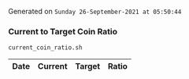 Generated on `Sunday 26-September-2021 at 05:50:44`

### Current to Target Coin Ratio
`current_coin_ratio.sh`

Date|Current|Target|Ratio
---|---|---|---
